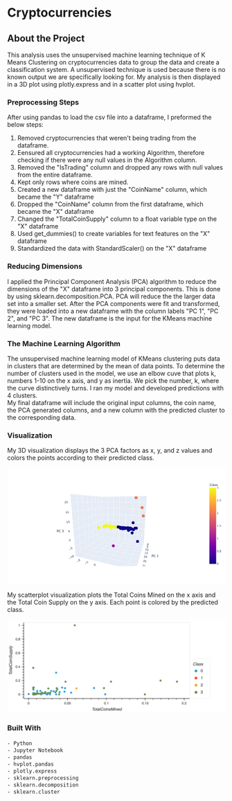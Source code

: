 # Cryptocurrencies

## About the Project 

This analysis uses the unsupervised machine learning technique of K Means Clustering on cryptocurrencies data to group the data and create a classification system.  A unsupervised technique is used because there is no known output we are specifically looking for.  My analysis is then displayed in a 3D plot using plotly.express and in a scatter plot using hvplot.

### Preprocessing Steps

After using pandas to load the csv file into a dataframe, I preformed the below steps:

1. Removed cryptocurrencies that weren't being trading from the dataframe.  
2. Eensured all cryptocurrencies had a working Algorithm, therefore checking if there were any null values in the Algorithm column.
3. Removed the "IsTrading" column and dropped any rows with null values from the entire dataframe.
4. Kept only rows where coins are mined.
5. Created a new dataframe with just the "CoinName" column, which became the "Y" dataframe
6. Dropped the "CoinName" column from the first dataframe, which became the "X" dataframe
7. Changed the "TotalCoinSupply" column to a float variable type on the "X" dataframe
8. Used get_dummies() to create variables for text features on the "X" dataframe
9. Standardized the data with StandardScaler() on the "X" dataframe

### Reducing Dimensions

I applied the Principal Component Analysis (PCA) algorithm to reduce the dimensions of the "X" dataframe into 3 principal components.  This is done by using sklearn.decomposition.PCA.  PCA will reduce the the larger data set into a smaller set.  After the PCA components were fit and transformed, they were loaded into a new dataframe with the column labels "PC 1", "PC 2", and "PC 3".  The new dataframe is the input for the KMeans machine learning model.

### The Machine Learning Algorithm

The unsupervised machine learning model of KMeans clustering puts data in clusters that are determined by the mean of data points.  To determine the number of clusters used in the model, we use an elbow cuve that plots k, numbers 1-10 on the x axis, and y as inertia.  We pick the number, k, where the curve distinctively turns.  I ran my model and developed predictions with 4 clusters.  
My final dataframe will include the original input columns, the coin name, the PCA generated columns, and a new column with the predicted cluster to the corresponding data. 

### Visualization

My 3D visualization displays the 3 PCA factors as x, y, and z values and colors the points according to their predicted class.

![3d_plot](/Images/3d_plot.png)

My scatterplot visualization plots the Total Coins Mined on the x axis and the Total Coin Supply on the y axis.  Each point is colored by the predicted class.  

![scatter_plot](/Images/scatter_plot.png)


### Built With
    - Python
    - Jupyter Notebook
    - pandas
    - hvplot.pandas
    - plotly.express
    - sklearn.preprocessing
    - sklearn.decomposition
    - sklearn.cluster
